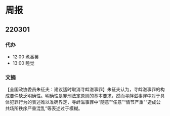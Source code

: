 # 周报

## 220301

### 代办

- 12:00 煮番薯
- 13:00 睡觉


### 文摘

【全国政协委员朱征夫：建议适时取消寻衅滋事罪】朱征夫认为，寻衅滋事罪的构成要件缺乏明确性。明确性是罪刑法定原则的基本要求，然而寻衅滋事罪中对于具体犯罪行为的表述难以准确界定，寻衅滋事罪中“随意”“任意”“情节严重”“造成公共场所秩序严重混乱”等表述过于模糊。



